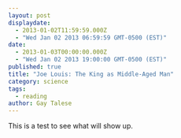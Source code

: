 ```yaml
---
layout: post
displaydate: 
  - 2013-01-02T11:59:59.000Z
  - "Wed Jan 02 2013 06:59:59 GMT-0500 (EST)"
date: 
  - 2013-01-03T00:00:00.000Z
  - "Wed Jan 02 2013 19:00:00 GMT-0500 (EST)"
published: true
title: "Joe Louis: The King as Middle-Aged Man"
category: science
tags: 
  - reading
author: Gay Talese
---
```


This is a test to see what will show up.